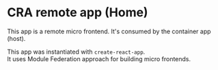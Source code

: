 # CRA remote app (Home)

This app is a remote micro frontend. It's consumed by the container app (host).


This app was instantiated with `create-react-app`.\
It uses Module Federation approach for building micro frontends.